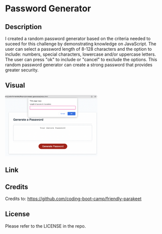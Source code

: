 # Password Generator 

## Description 
I created a random password generator based on the criteria needed to suceed for this challenge by demonstrating knowledge on JavaScript. The user can select a password length of 8-128 characters and the option to include: numbers, special characters, lowercase and/or uppercase letters. The user can press "ok" to include or "cancel" to exclude the options. This random password generator can create a strong password that provides greater security. 

## Visual 
<img src="./assets/css/images/screenshot.png" width="300" height="200">

## Link 

## Credits
Credits to: https://github.com/coding-boot-camp/friendly-parakeet
## License 
Please refer to the LICENSE in the repo. 